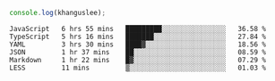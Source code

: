 ```js
console.log(khanguslee);
```

<!--START_SECTION:waka-->

```text
JavaScript   6 hrs 55 mins   █████████░░░░░░░░░░░░░░░░   36.58 %
TypeScript   5 hrs 16 mins   ███████░░░░░░░░░░░░░░░░░░   27.84 %
YAML         3 hrs 30 mins   ████▓░░░░░░░░░░░░░░░░░░░░   18.56 %
JSON         1 hr 37 mins    ██░░░░░░░░░░░░░░░░░░░░░░░   08.59 %
Markdown     1 hr 22 mins    █▓░░░░░░░░░░░░░░░░░░░░░░░   07.29 %
LESS         11 mins         ▒░░░░░░░░░░░░░░░░░░░░░░░░   01.03 %
```

<!--END_SECTION:waka-->

<!--
**khanguslee/khanguslee** is a ✨ _special_ ✨ repository because its `README.md` (this file) appears on your GitHub profile.

Here are some ideas to get you started:

- 🔭 I’m currently working on ...
- 🌱 I’m currently learning ...
- 👯 I’m looking to collaborate on ...
- 🤔 I’m looking for help with ...
- 💬 Ask me about ...
- 📫 How to reach me: ...
- 😄 Pronouns: ...
- ⚡ Fun fact: ...
-->
